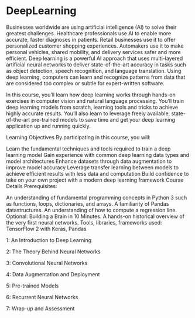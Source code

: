 # DeepLearning

Businesses worldwide are using artificial intelligence (AI) to solve their greatest challenges. Healthcare professionals use AI to enable more accurate, faster diagnoses in patients. Retail businesses use it to offer personalized customer shopping experiences. Automakers use it to make personal vehicles, shared mobility, and delivery services safer and more efficient. Deep learning is a powerful AI approach that uses multi-layered artificial neural networks to deliver state-of-the-art accuracy in tasks such as object detection, speech recognition, and language translation. Using deep learning, computers can learn and recognize patterns from data that are considered too complex or subtle for expert-written software.

In this course, you’ll learn how deep learning works through hands-on exercises in computer vision and natural language processing. You’ll train deep learning models from scratch, learning tools and tricks to achieve highly accurate results. You’ll also learn to leverage freely available, state-of-the-art pre-trained models to save time and get your deep learning application up and running quickly.

Learning Objectives
By participating in this course, you will:

Learn the fundamental techniques and tools required to train a deep learning model
Gain experience with common deep learning data types and model architectures
Enhance datasets through data augmentation to improve model accuracy
Leverage transfer learning between models to achieve efficient results with less data and computation
Build confidence to take on your own project with a modern deep learning framework
Course Details
Prerequisites:

An understanding of fundamental programming concepts in Python 3 such as functions, loops, dictionaries, and arrays.
A familiarity of Pandas datastructures.
An understanding of how to compute a regression line.
Optional: Building a Brain in 10 Minutes. A hands-on historical overview of the very first neural networks.
Tools, libraries, frameworks used: TensorFlow 2 with Keras, Pandas

1: An Introduction to Deep Learning

2: The Theory Behind Neural Networks

3: Convolutional Neural Networks

4: Data Augmentation and Deployment

5: Pre-trained Models

6: Recurrent Neural Networks

7: Wrap-up and Assessment
